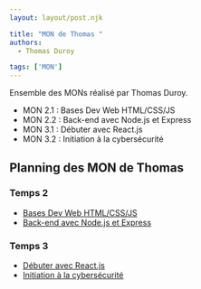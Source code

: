```yaml
---
layout: layout/post.njk

title: "MON de Thomas "
authors:
  - Thomas Duroy

tags: ['MON']
---
```


<!-- début résumé -->

Ensemble des MONs réalisé par Thomas Duroy.

- MON 2.1 : Bases Dev Web HTML/CSS/JS
- MON 2.2 : Back-end avec Node.js et Express
- MON 3.1 : Débuter avec React.js
- MON 3.2 : Initiation à la cybersécurité
  
<!-- fin résumé -->

## Planning des MON de Thomas

### Temps 2

- [Bases Dev Web HTML/CSS/JS](./MON_2.1)
- [Back-end avec Node.js et Express](./MON_2.2)

### Temps 3

- [Débuter avec React.js](./MON_3.1)
- [Initiation à la cybersécurité](./MON_3.2/)
